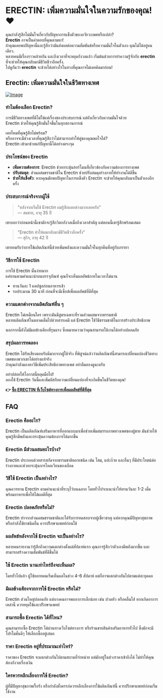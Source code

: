 # ERECTIN: เพิ่มความมั่นใจในความรักของคุณ! ❤️

คุณกำลังรู้สึกไม่มั่นใจเกี่ยวกับปัญหาการแข็งตัวของอวัยวะเพศหรือเปล่า?  
**Erectin** อาจเป็นคำตอบที่คุณตามหา!  
ถ้าคุณเคยพบปัญหานี้และรู้สึกว่ามันส่งผลต่อความสัมพันธ์หรือความมั่นใจในตัวเอง คุณไม่ได้อยู่คนเดียว.  
หลายคนมีเรื่องราวคล้ายกัน และถึงเวลาที่จะหยุดกังวลแล้ว เริ่มต้นด้วยการทำความรู้จักกับ **erectin** ที่จะช่วยให้คุณกลับมามีชีวิตชีวาอีกครั้ง.  
ไปดูกันว่า **erectin** จะช่วยได้อย่างไรในทางที่คุณอาจไม่เคยคิดมาก่อน!

## Erectin: เพิ่มความมั่นใจในชีวิตทางเพศ

[![Image](https://www2.sellhealth.com/256/erectin_33_1.jpg)](https://gchaffi.com/r1BSu3br)

### ทำไมต้องเลือก Erectin?

การมีชีวิตทางเพศที่ดีไม่ใช่แค่เรื่องของประสบการณ์ แต่ยังเกี่ยวกับความมั่นใจด้วย  
Erectin ช่วยให้คุณรู้สึกมั่นใจขึ้นในทุกสถานการณ์  

เคยไหมที่คุณรู้สึกไม่พร้อม?  
หรืออาจจะมีช่วงเวลาที่คุณรู้สึกว่าไม่สามารถทำให้คู่ของคุณพอใจได้?  
Erectin เข้ามาช่วยแก้ปัญหานี้ได้อย่างตรงจุด  

### ประโยชน์ของ Erectin

- **เพิ่มความต้องการ**: Erectin ช่วยกระตุ้นฮอร์โมนที่เกี่ยวข้องกับความต้องการทางเพศ  
- **ปรับสมดุล**: ส่วนผสมธรรมชาติใน Erectin ช่วยปรับสมดุลร่างกายให้ทำงานได้ดีขึ้น  
- **ช่วยให้แข็งตัว**: หากคุณมักพบปัญหาในการแข็งตัว Erectin จะช่วยให้คุณกลับมาเป็นตัวเองอีกครั้ง  

### ประสบการณ์จริงจากผู้ใช้

> "หลังจากเริ่มใช้ Erectin ผมรู้สึกแตกต่างมากเลยครับ"  
> — สมชาย, อายุ 35 ปี  

เขาบอกว่าก่อนหน้านี้เขามักจะรู้สึกวิตกกังวลเมื่อถึงเวลาสำคัญ แต่ตอนนี้เขารู้สึกพร้อมเสมอ  

> "Erectin ทำให้ผมกลับมามีชีวิตชีวาอีกครั้ง"  
> — สุกิจ, อายุ 42 ปี  

เขายอมรับว่าการใช้ผลิตภัณฑ์นี้ช่วยเพิ่มพลังและความมั่นใจในทุกคืนที่อยู่กับภรรยา  

### วิธีการใช้ Erectin

การใช้ Erectin นั้นง่ายมาก   
แค่ทานตามคำแนะนำบนบรรจุภัณฑ์ คุณก็จะเห็นผลลัพธ์ภายในเวลาไม่นาน  

- ทานวันละ 1 แคปซูลก่อนอาหารเช้า 
- รอประมาณ 30 นาที ก่อนที่จะมีเซ็กส์เพื่อผลลัพธ์ที่ดีที่สุด 

### ความแตกต่างจากผลิตภัณฑ์อื่น ๆ

Erectin ไม่เหมือนใคร เพราะมันมีสูตรเฉพาะที่รวมส่วนผสมจากธรรมชาติ  
หลายผลิตภัณฑ์ในตลาดเต็มไปด้วยสารเคมี แต่ Erectin ใช้วิธีธรรมชาติในการสร้างประสิทธิภาพ   

นอกจากนี้ยังไม่มีผลข้างเคียงที่รุนแรง ซึ่งหมายความว่าคุณสามารถใช้งานได้อย่างปลอดภัย   

### สรุปผลการทดลอง

Erectin ได้รับเสียงตอบรับดีมากจากผู้ใช้จริง ที่พิสูจน์แล้วว่าผลิตภัณฑ์นี้สามารถเปลี่ยนแปลงชีวิตทางเพศของพวกเขาได้อย่างแท้จริง  
ถ้าคุณกำลังมองหาวิธีเพิ่มประสิทธิภาพทางเพศ อย่าลืมลองดูนะครับ   

อย่าปล่อยให้โอกาสนี้หลุดมือไป!  
ลองใช้ Erectin วันนี้และสัมผัสกับความเปลี่ยนแปลงที่จะเกิดขึ้นในชีวิตของคุณ!



**👉 [ซื้อ ERECTIN ที่เว็บไซต์ทางการเพื่อผลลัพธ์ที่ดีที่สุด](https://gchaffi.com/r1BSu3br)**

## FAQ

### Erectin คืออะไร?
Erectin เป็นผลิตภัณฑ์เสริมอาหารที่ออกแบบมาเพื่อช่วยเพิ่มสมรรถภาพทางเพศของผู้ชาย มันช่วยให้คุณรู้สึกมีพลังและกระตุ้นความต้องการได้มากขึ้น 

### Erectin มีส่วนผสมอะไรบ้าง?
Erectin ประกอบด้วยสารสกัดจากธรรมชาติหลายชนิด เช่น โสม, แปะก๊วย และอื่นๆ ที่มีประโยชน์ต่อร่างกายและช่วยกระตุ้นการไหลเวียนของเลือด 

### วิธีใช้ Erectin เป็นอย่างไร?
คุณควรทาน Erectin ตามคำแนะนำที่ระบุไว้บนฉลาก โดยทั่วไปจะแนะนำให้ทานวันละ 1-2 เม็ด พร้อมอาหารเพื่อให้ได้ผลดีที่สุด 

### Erectin ปลอดภัยหรือไม่?
Erectin ทำจากส่วนผสมธรรมชาติและได้รับการทดสอบจากผู้เชี่ยวชาญ แต่หากคุณมีปัญหาสุขภาพหรือกำลังใช้ยาชนิดอื่น ควรปรึกษาแพทย์ก่อนใช้ 

### ผลลัพธ์หลังจากใช้ Erectin จะเป็นอย่างไร?
หลายคนรายงานว่ารู้สึกถึงความแตกต่างตั้งแต่สัปดาห์แรก คุณอาจรู้สึกว่าตัวเองมีพลังมากขึ้น และสามารถสร้างความสัมพันธ์ที่ดีขึ้นได้ 

### ใช้ Erectin นานเท่าไหร่ถึงจะเห็นผล?
โดยทั่วไปแล้ว ผู้ใช้หลายคนเริ่มเห็นผลในช่วง 4-6 สัปดาห์ แต่ก็อาจแตกต่างกันไปตามแต่ละบุคคล 

### มีผลข้างเคียงจากการใช้ Erectin หรือไม่?
Erectin ส่วนใหญ่ปลอดภัย แต่บางคนอาจพบอาการเล็กน้อย เช่น ปวดหัว หรือคลื่นไส้ หากเกิดอาการเหล่านี้ ควรหยุดใช้และปรึกษาแพทย์ 

### สามารถซื้อ Erectin ได้ที่ไหน?
คุณสามารถซื้อ Erectin ได้ผ่านทางเว็บไซต์ทางการ หรือร้านขายสินค้าเสริมอาหารทั่วไป ซึ่งมักจะมีโปรโมชั่นดีๆ ให้เลือกซื้ออยู่เสมอ 

### ราคา Erectin อยู่ที่ประมาณเท่าไหร่?
ราคาของ Erectin จะแตกต่างกันไปตามสถานที่จำหน่าย แต่มักอยู่ในช่วงราคาเข้าถึงได้ ไม่ทำให้คุณต้องกังวลเรื่องเงิน 

### ใครควรหลีกเลี่ยงการใช้ Erectin?
ผู้ที่มีปัญหาสุขภาพเรื้อรัง หรือกำลังตั้งครรภ์ควรหลีกเลี่ยงการใช้ผลิตภัณฑ์นี้ ควรปรึกษาแพทย์ก่อนเริ่มใช้งาน